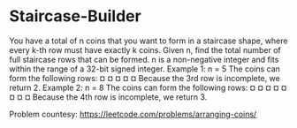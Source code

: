 # Staircase-Builder
You have a total of n coins that you want to form in a staircase shape, where every k-th row must have exactly k coins.  Given n, find the total number of full staircase rows that can be formed.  n is a non-negative integer and fits within the range of a 32-bit signed integer.  Example 1:  n = 5  The coins can form the following rows: ¤ ¤ ¤ ¤ ¤  Because the 3rd row is incomplete, we return 2. Example 2:  n = 8  The coins can form the following rows: ¤ ¤ ¤ ¤ ¤ ¤ ¤ ¤  Because the 4th row is incomplete, we return 3.

Problem countesy: https://leetcode.com/problems/arranging-coins/
